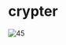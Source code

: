 # crypter
![45](https://user-images.githubusercontent.com/63393603/153456413-b408d603-369e-4a66-8892-d783eaa3a2ad.jpg)
